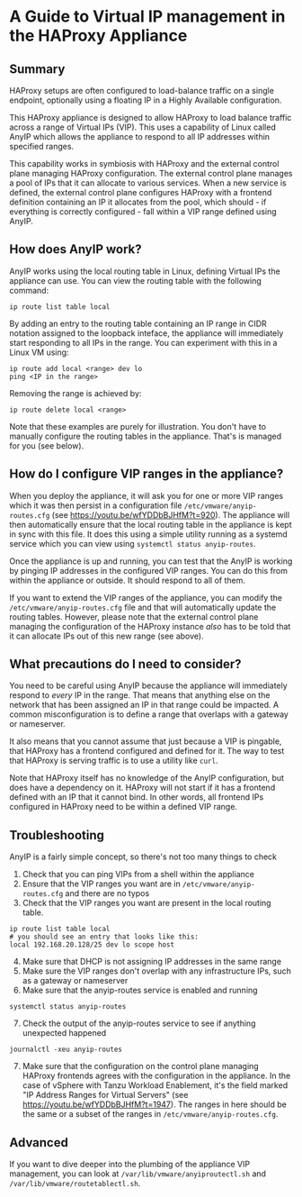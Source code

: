 # A Guide to Virtual IP management in the HAProxy Appliance

## Summary

HAProxy setups are often configured to load-balance traffic on a single endpoint, optionally using a floating IP in a Highly Available configuration.

This HAProxy appliance is designed to allow HAProxy to load balance traffic across a range of Virtual IPs (VIP). This uses a capability of Linux called AnyIP which allows the appliance to respond to all IP addresses within specified ranges.

This capability works in symbiosis with HAProxy and the external control plane managing HAProxy configuration. The external control plane manages a pool of IPs that it can allocate to various services. When a new service is defined, the external control plane configures HAProxy with a frontend definition containing an IP it allocates from the pool, which should - if everything is correctly configured - fall within a VIP range defined using AnyIP.

## How does AnyIP work?

AnyIP works using the local routing table in Linux, defining Virtual IPs the appliance can use. You can view the routing table with the following command:

```
ip route list table local
```
By adding an entry to the routing table containing an IP range in CIDR notation assigned to the loopback inteface, the appliance will immediately start responding to all IPs in the range. You can experiment with this in a Linux VM using:

```
ip route add local <range> dev lo
ping <IP in the range>
```
Removing the range is achieved by:

```
ip route delete local <range>
```
Note that these examples are purely for illustration. You don't have to manually configure the routing tables in the appliance. That's is managed for you (see below).

## How do I configure VIP ranges in the appliance?

When you deploy the appliance, it will ask you for one or more VIP ranges which it was then persist in a configuration file `/etc/vmware/anyip-routes.cfg` (see https://youtu.be/wfYDDbBJHfM?t=920). The appliance will then automatically ensure that the local routing table in the appliance is kept in sync with this file. It does this using a simple utility running as a systemd service which you can view using `systemctl status anyip-routes`.

Once the appliance is up and running, you can test that the AnyIP is working by pinging IP addresses in the configured VIP ranges. You can do this from within the appliance or outside. It should respond to all of them.

If you want to extend the VIP ranges of the appliance, you can modify the `/etc/vmware/anyip-routes.cfg` file and that will automatically update the routing tables. However, please note that the external control plane managing the configuration of the HAProxy instance *also* has to be told that it can allocate IPs out of this new range (see above).

## What precautions do I need to consider?

You need to be careful using AnyIP because the appliance will immediately respond to *every* IP in the range. That means that anything else on the network that has been assigned an IP in that range could be impacted. A common misconfiguration is to define a range that overlaps with a gateway or nameserver.

It also means that you cannot assume that just because a VIP is pingable, that HAProxy has a frontend configured and defined for it. The way to test that HAProxy is serving traffic is to use a utility like `curl`.

Note that HAProxy itself has no knowledge of the AnyIP configuration, but does have a dependency on it. HAProxy will not start if it has a frontend defined with an IP that it cannot bind. In other words, all frontend IPs configured in HAProxy need to be within a defined VIP range.

## Troubleshooting

AnyIP is a fairly simple concept, so there's not too many things to check

1. Check that you can ping VIPs from a shell within the appliance
2. Ensure that the VIP ranges you want are in `/etc/vmware/anyip-routes.cfg` and there are no typos
3. Check that the VIP ranges you want are present in the local routing table.
```
ip route list table local
# you should see an entry that looks like this:
local 192.168.20.128/25 dev lo scope host
```
4. Make sure that DHCP is not assigning IP addresses in the same range
5. Make sure the VIP ranges don't overlap with any infrastructure IPs, such as a gateway or nameserver
6. Make sure that the anyip-routes service is enabled and running
```
systemctl status anyip-routes
```
7. Check the output of the anyip-routes service to see if anything unexpected happened
```
journalctl -xeu anyip-routes
```
7. Make sure that the configuration on the control plane managing HAProxy frontends agrees with the configuration in the appliance. In the case of vSphere with Tanzu Workload Enablement, it's the field marked "IP Address Ranges for Virtual Servers" (see https://youtu.be/wfYDDbBJHfM?t=1947). The ranges in here should be the same or a subset of the ranges in `/etc/vmware/anyip-routes.cfg`.

## Advanced

If you want to dive deeper into the plumbing of the appliance VIP management, you can look at `/var/lib/vmware/anyiproutectl.sh` and `/var/lib/vmware/routetablectl.sh`.